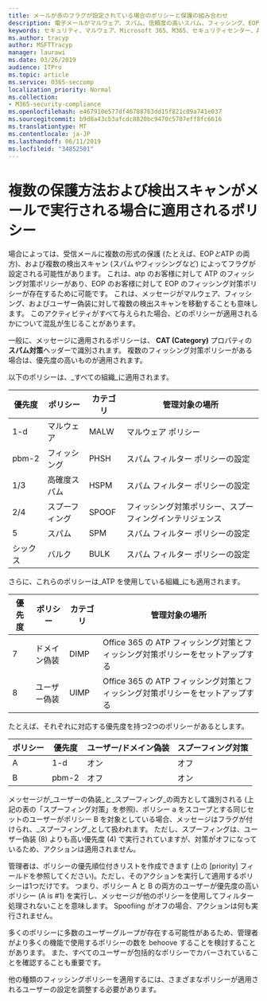 ```yaml
---
title: メールが赤のフラグが設定されている場合のポリシーと保護の組み合わせ
description: 電子メールがマルウェア、スパム、信頼度の高いスパム、フィッシング、EOP によって、または ATP によってマークされたときに適用されるポリシーと実行するアクション。
keywords: セキュリティ、マルウェア、Microsoft 365、M365、セキュリティセンター、ATP、Microsoft Defender ATP、Office 365 ATP、Azure ATP
ms.author: tracyp
author: MSFTTracyp
manager: laurawi
ms.date: 03/26/2019
audience: ITPro
ms.topic: article
ms.service: O365-seccomp
localization_priority: Normal
ms.collection:
- M365-security-compliance
ms.openlocfilehash: e467910e577df46788763dd15f821c09a741e037
ms.sourcegitcommit: b9d8a43cb3afcdc8820bc9470c5707eff8fc6616
ms.translationtype: MT
ms.contentlocale: ja-JP
ms.lasthandoff: 06/11/2019
ms.locfileid: "34852501"
---
```

# <a name="what-policy-applies-when-multiple-protection-methods-and-detection-scans-run-on-your-email"></a>複数の保護方法および検出スキャンがメールで実行される場合に適用されるポリシー

場合によっては、受信メールに複数の形式の保護 (たとえば、EOP*と*ATP の両方)、および複数の検出スキャン (スパム*や*フィッシングなど) によってフラグが設定される可能性があります。 これは、atp のお客様に対して ATP のフィッシング対策ポリシーがあり、EOP のお客様に対して EOP のフィッシング対策ポリシーが存在するために可能です。 これは、メッセージがマルウェア、フィッシング、およびユーザー偽装に対して複数の検出スキャンを移動することも意味します。 このアクティビティがすべて与えられた場合、どのポリシーが適用されるかについて混乱が生じることがあります。

一般に、メッセージに適用されるポリシーは、 **CAT (Category)** プロパティの**スパム対策**ヘッダーで識別されます。 複数のフィッシング対策ポリシーがある場合は、優先度の高いものが適用されます。

以下のポリシーは、_すべての組織_に適用されます。

|優先度 |ポリシー  |カテゴリ  |管理対象の場所 |
|---------|---------|---------|---------|
|1-d     | マルウェア      | MALW      | マルウェア ポリシー   |
|pbm-2     | フィッシング     | PHSH     | スパム フィルター ポリシーの設定     |
|1/3     | 高確度スパム      | HSPM        | スパム フィルター ポリシーの設定        |
|2/4     | スプーフィング        | SPOOF        | フィッシング対策ポリシー、スプーフィングインテリジェンス        |
|5     | スパム         | SPM         | スパム フィルター ポリシーの設定         |
|シックス     | バルク         | BULK        | スパム フィルター ポリシーの設定         |

さらに、これらのポリシーは_ATP を使用している組織_にも適用されます。

|優先度 |ポリシー  |カテゴリ  |管理対象の場所 |
|---------|---------|---------|---------|
|7     | ドメイン偽装         | DIMP         | Office 365 の ATP フィッシング対策とフィッシング対策ポリシーをセットアップする        |
|8      | ユーザー偽装        | UIMP         | Office 365 の ATP フィッシング対策とフィッシング対策ポリシーをセットアップする         |

たとえば、それぞれに対応する優先度を持つ2つのポリシーがあるとします。

|ポリシー  |優先度  |ユーザー/ドメイン偽装  |スプーフィング対策  |
|---------|---------|---------|---------|
|A     | 1-d        | オン        |オフ         |
|B     | pbm-2        | オフ        | オン        |

メッセージが_ユーザーの偽装_と_スプーフィング_の両方として識別される (上記の表の「スプーフィング対策」を参照)、ポリシー a をスコープとする同じセットのユーザーがポリシー B を対象としている場合、メッセージはフラグが付けられ、_スプーフィング_として扱われます。 ただし、スプーフィングは、ユーザー偽装 (8) よりも高い優先度 (4) で実行されていますが、対策がオフになっているため、アクションは適用されません。

管理者は、ポリシーの優先順位付きリストを作成できます (上の [priority] フィールドを参照してください)。ただし、そのアクションを実行して適用するポリシーは1つだけです。 つまり、ポリシー A と B の両方のユーザーが優先度の高いポリシー (A is #1) を実行し、メッセージが他のポリシーを使用してフィルター処理されないことを意味します。 Spoofiing がオフの場合、アクションは何も実行されません。

多くのポリシーに多数のユーザーグループが存在する可能性があるため、管理者がより多くの機能で使用するポリシーの数を behoove することを検討することがあります。 また、すべてのユーザーが包括的なポリシーでカバーされていることを確認することも重要です。

他の種類のフィッシングポリシーを適用するには、さまざまなポリシーが適用されるユーザーの設定を調整する必要があります。



